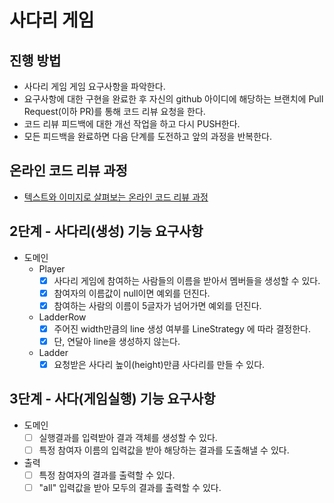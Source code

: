 # 사다리 게임
## 진행 방법
* 사다리 게임 게임 요구사항을 파악한다.
* 요구사항에 대한 구현을 완료한 후 자신의 github 아이디에 해당하는 브랜치에 Pull Request(이하 PR)를 통해 코드 리뷰 요청을 한다.
* 코드 리뷰 피드백에 대한 개선 작업을 하고 다시 PUSH한다.
* 모든 피드백을 완료하면 다음 단계를 도전하고 앞의 과정을 반복한다.

## 온라인 코드 리뷰 과정
* [텍스트와 이미지로 살펴보는 온라인 코드 리뷰 과정](htㅇtps://github.com/nextstep-step/nextstep-docs/tree/master/codereview)

## 2단계 - 사다리(생성) 기능 요구사항
- 도메인
  - Player
    - [x] 사다리 게임에 참여하는 사람들의 이름을 받아서 멤버들을 생성할 수 있다.
    - [x] 참여자의 이름값이 null이면 예외를 던진다.
    - [x] 참여하는 사람의 이름이 5글자가 넘어가면 예외를 던진다.
  - LadderRow
    - [x] 주어진 width만큼의 line 생성 여부를 LineStrategy 에 따라 결정한다.
    - [x] 단, 연달아 line을 생성하지 않는다.
  - Ladder
    - [x] 요청받은 사다리 높이(height)만큼 사다리를 만들 수 있다.

## 3단계 - 사다(게임실행) 기능 요구사항

- 도메인
  - [ ] 실행결과를 입력받아 결과 객체를 생성할 수 있다.
  - [ ] 특정 참여자 이름의 입력값을 받아 해당하는 결과를 도출해낼 수 있다.

- 출력
  - [ ] 특정 참여자의 결과를 출력할 수 있다.
  - [ ] "all" 입력값을 받아 모두의 결과를 출력할 수 있다.